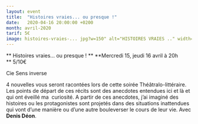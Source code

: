 ```yaml
---
layout: event
title:  "Histoires vraies... ou presque !"
date:   2020-04-16 20:00:00 +0200
month: avril-2020
tarif: 5€
image: histoires-vraies-... jpg?w=150" alt="HISTOIRES VRAIES .." width="150" height="150" srcset="http://localhost/wpagendarts/wp-content/uploads/2020/01/histoires-vraies-... jpg 2048w, http://localhost/wpagendarts/wp-content/uploads/2020/01/histoires-vraies-..-300x300.jpg
---
```


**
Histoires vraies... ou presque !  ** **Mercredi 15, jeudi 16 avril à 20h  
** 5/10€



Cie Sens inverse

4 nouvelles vous seront racontées lors de cette soirée Théâtralo-littéraire. Les points de départ de ces récits sont des anecdotes entendues ici et là et qui ont éveillé ma  curiosité. A partir de ces anecdotes, j’ai imaginé des histoires ou les protagonistes sont projetés dans des situations inattendues qui vont d’une manière ou d’une autre bouleverser le cours de leur vie. Avec <strong>Denis Déon</strong>.